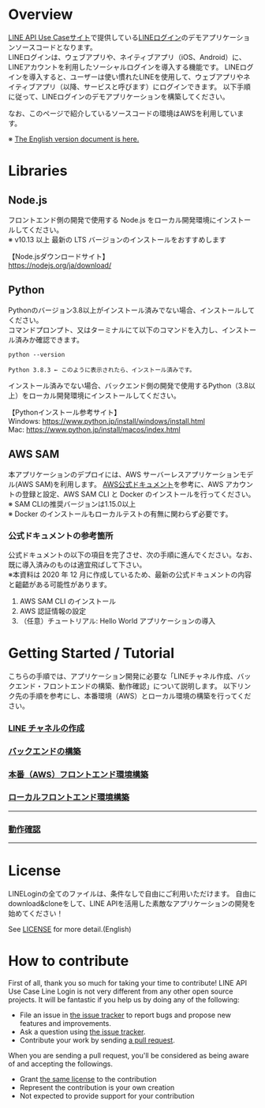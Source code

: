 # Overview
[LINE API Use Caseサイト](https://lineapiusecase.com/ja/top.html)で提供している[LINEログイン](https://lineapiusecase.com/ja/api/login.html)のデモアプリケーションソースコードとなります。    
LINEログインは、ウェブアプリや、ネイティブアプリ（iOS、Android）に、LINEアカウントを利用したソーシャルログインを導入する機能です。
LINEログインを導入すると、ユーザーは使い慣れたLINEを使用して、ウェブアプリやネイティブアプリ（以降、サービスと呼びます）にログインできます。
以下手順に従って、LINEログインのデモアプリケーションを構築してください。

なお、このページで紹介しているソースコードの環境はAWSを利用しています。  

※ [The English version document is here.](./docs/en/README_en.md)

# Libraries
## Node.js
フロントエンド側の開発で使用する Node.js をローカル開発環境にインストールしてください。  
※ v10.13 以上 最新の LTS バージョンのインストールをおすすめします

【Node.jsダウンロードサイト】  
https://nodejs.org/ja/download/

## Python
Pythonのバージョン3.8以上がインストール済みでない場合、インストールしてください。  
コマンドプロンプト、又はターミナルにて以下のコマンドを入力し、インストール済みか確認できます。
```
python --version

Python 3.8.3 ← このように表示されたら、インストール済みです。
```

インストール済みでない場合、バックエンド側の開発で使用するPython（3.8以上）をローカル開発環境にインストールしてください。

【Pythonインストール参考サイト】  
Windows: https://www.python.jp/install/windows/install.html  
Mac: https://www.python.jp/install/macos/index.html

## AWS SAM
本アプリケーションのデプロイには、AWS サーバーレスアプリケーションモデル(AWS SAM)を利用します。
[AWS公式ドキュメント](https://docs.aws.amazon.com/ja_jp/serverless-application-model/latest/developerguide/serverless-sam-cli-install.html
)を参考に、AWS アカウントの登録と設定、AWS SAM CLI と Docker のインストールを行ってください。  
※ SAM CLIの推奨バージョンは1.15.0以上  
※ Docker のインストールもローカルテストの有無に関わらず必要です。

### 公式ドキュメントの参考箇所
公式ドキュメントの以下の項目を完了させ、次の手順に進んでください。なお、既に導入済みのものは適宜飛ばして下さい。  
※本資料は 2020 年 12 月に作成しているため、最新の公式ドキュメントの内容と齟齬がある可能性があります。

1. AWS SAM CLI のインストール
1. AWS 認証情報の設定
1. （任意）チュートリアル: Hello World アプリケーションの導入

# Getting Started / Tutorial
こちらの手順では、アプリケーション開発に必要な「LINEチャネル作成、バックエンド・フロントエンドの構築、動作確認」について説明します。
以下リンク先の手順を参考にし、本番環境（AWS）とローカル環境の構築を行ってください。

### [LINE チャネルの作成](./docs/jp/liff-channel-create.md)
### [バックエンドの構築](./docs/jp/back-end-construction.md)
### [本番（AWS）フロントエンド環境構築](./docs/jp/front-end-construction.md)
### [ローカルフロントエンド環境構築](./docs/jp/front-end-development-environment.md)
***
### [動作確認](./docs/jp/validation.md)
***
# License
LINELoginの全てのファイルは、条件なしで自由にご利用いただけます。
自由にdownload&cloneをして、LINE APIを活用した素敵なアプリケーションの開発を始めてください！

See [LICENSE](LICENSE) for more detail.(English)

# How to contribute

First of all, thank you so much for taking your time to contribute! LINE API Use Case Line Login is not very different from any other open source projects. It will be fantastic if you help us by doing any of the following:

- File an issue in [the issue tracker](https://github.com/line/line-api-use-case-line-login/issues) to report bugs and propose new features and improvements.
- Ask a question using [the issue tracker](https://github.com/line/line-api-use-case-line-login/issues).
- Contribute your work by sending [a pull request](https://github.com/line/line-api-use-case-line-login/pulls).

When you are sending a pull request, you'll be considered as being aware of and accepting the followings.
- Grant [the same license](LICENSE) to the contribution
- Represent the contribution is your own creation
- Not expected to provide support for your contribution
